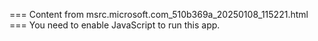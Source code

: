 === Content from msrc.microsoft.com_510b369a_20250108_115221.html ===
You need to enable JavaScript to run this app.
